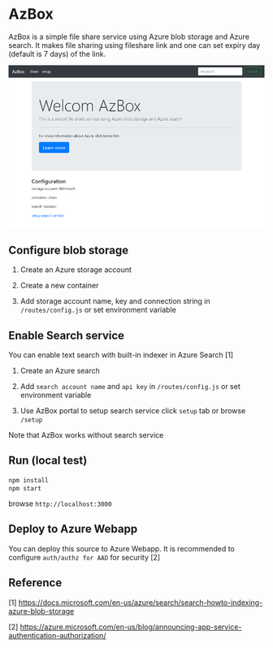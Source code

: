 # AzBox

AzBox is a simple file share service using Azure blob storage and Azure search.
It makes file sharing using fileshare link and one can set expiry day (default is 7 days) of the link.

![AzBox](./azbox.png)

## Configure blob storage

1. Create an Azure storage account

2. Create a new container

3. Add storage account name, key and connection string in `/routes/config.js` or set environment variable

## Enable Search service

You can enable text search with built-in indexer in Azure Search [1]

1. Create an Azure search

2. Add `search account name` and `api key` in `/routes/config.js` or set environment variable

3. Use AzBox portal to setup search service
    click `setup` tab or browse `/setup`

Note that AzBox works without search service

## Run (local test)

```
npm install
npm start
```

browse `http://localhost:3000`

## Deploy to Azure Webapp

You can deploy this source to Azure Webapp.
It is recommended to configure `auth/authz for AAD` for security [2]

## Reference

[1] https://docs.microsoft.com/en-us/azure/search/search-howto-indexing-azure-blob-storage

[2] https://azure.microsoft.com/en-us/blog/announcing-app-service-authentication-authorization/